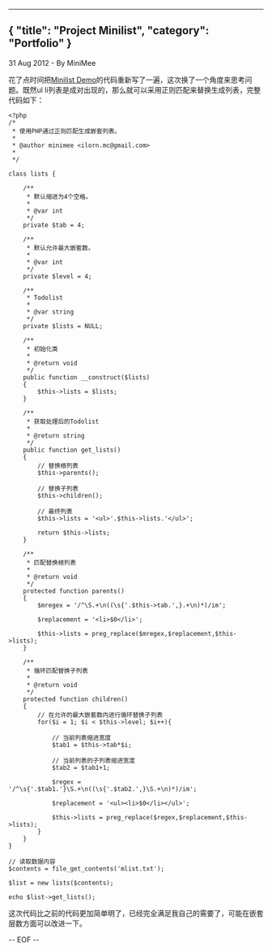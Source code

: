 -----
{
    "title": "Project Minilist",
    "category": "Portfolio"
}
-----

<p class="meta">31 Aug 2012 - By MiniMee</p>

花了点时间把[Minilist Demo](http://blog.minimee.org/2012/08/30/about-minilist.html)的代码重新写了一遍，这次换了一个角度来思考问题。既然ul li列表是成对出现的，那么就可以采用正则匹配来替换生成列表，完整代码如下：

    <?php
    /*
     * 使用PHP通过正则匹配生成嵌套列表。
     * 
     * @author minimee <ilorn.mc@gmail.com>
     *
     */

    class lists {

        /**
         * 默认缩进为4个空格。
         *
         * @var int
         */    
        private $tab = 4;

        /**
         * 默认允许最大嵌套数。
         *
         * @var int
         */
        private $level = 4;

        /**
         * Todolist
         *
         * @var string
         */ 
        private $lists = NULL;

        /**
         * 初始化类
         *
         * @return void
         */
        public function __construct($lists)
        {
            $this->lists = $lists;
        }

        /**
         * 获取处理后的Todolist
         *
         * @return string
         */
        public function get_lists()
        {
            // 替换根列表
            $this->parents();

            // 替换子列表
            $this->children();
            
            // 最终列表
            $this->lists = '<ul>'.$this->lists.'</ul>';

            return $this->lists;
        }

        /**
         * 匹配替换根列表
         *
         * @return void
         */
        protected function parents()
        {
            $mregex = '/^\S.+\n((\s{'.$this->tab.',}.+\n)*)/im';

            $replacement = '<li>$0</li>';

            $this->lists = preg_replace($mregex,$replacement,$this->lists);
        }

        /**
         * 循环匹配替换子列表
         *
         * @return void
         */
        protected function children()
        {
            // 在允许的最大嵌套数内进行循环替换子列表
            for($i = 1; $i < $this->level; $i++){

                // 当前列表缩进宽度
                $tab1 = $this->tab*$i;

                // 当前列表的子列表缩进宽度
                $tab2 = $tab1+1;

                $regex = '/^\s{'.$tab1.'}\S.+\n((\s{'.$tab2.',}\S.+\n)*)/im';

                $replacement = '<ul><li>$0</li></ul>';

                $this->lists = preg_replace($regex,$replacement,$this->lists);
            }
        }
    }

    // 读取数据内容
    $contents = file_get_contents('mlist.txt');

    $list = new lists($contents);

    echo $list->get_lists();


这次代码比之前的代码更加简单明了，已经完全满足我自己的需要了，可能在嵌套层数方面可以改进一下。

-- EOF --
